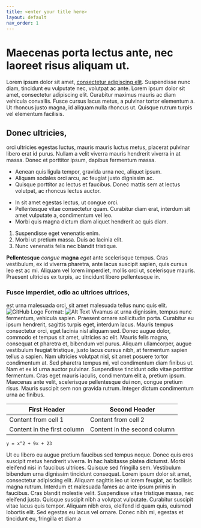 ```yaml
---
title: <enter your title here>
layout: default
nav_order: 1
---
```


# Maecenas porta lectus ante, nec laoreet risus aliquam ut.

Lorem ipsum dolor sit amet, [consectetur adipiscing elit](http://google.com).  Suspendisse nunc diam, tincidunt eu vulputate nec, volutpat ac ante. Lorem ipsum dolor sit amet, consectetur adipiscing elit. Curabitur maximus mauris ac diam vehicula convallis. Fusce cursus lacus metus, a pulvinar tortor elementum a. Ut rhoncus justo magna, id aliquam nulla rhoncus ut. Quisque rutrum turpis vel elementum facilisis. 
 
## Donec ultricies, 
orci ultricies egestas luctus, mauris mauris luctus metus, placerat pulvinar libero erat id purus. Nullam a velit viverra mauris hendrerit viverra in at massa. Donec et porttitor ipsum, dapibus fermentum massa.

* Aenean quis ligula tempor, gravida urna nec, aliquet ipsum. 
* Aliquam sodales orci arcu, ac feugiat justo dignissim ac. 
* Quisque porttitor ac lectus et faucibus. Donec mattis sem at lectus volutpat, ac rhoncus lectus auctor. 

- In sit amet egestas lectus, ut congue orci. 
- Pellentesque vitae consectetur quam. Curabitur diam erat, interdum sit amet vulputate a, condimentum vel leo. 
- Morbi quis magna dictum diam aliquet hendrerit ac quis diam.

1. Suspendisse eget venenatis enim. 
2. Morbi ut pretium massa. Duis ac lacinia elit. 
3. Nunc venenatis felis nec blandit tristique. 

**Pellentesque** *congue* **magna** *eget* ante scelerisque tempus. Cras vestibulum, ex id viverra pharetra, ante lacus suscipit sapien, quis cursus leo est ac mi. Aliquam vel lorem imperdiet, mollis orci ut, scelerisque mauris. Praesent ultricies ex turpis, ac tincidunt libero pellentesque in.

### Fusce imperdiet, odio ac ultrices ultrices, 

est urna malesuada orci, sit amet malesuada tellus nunc quis elit. 
![GitHub Logo](/images/logo.png)
Format: ![Alt Text](url)
Vivamus at urna dignissim, tempus nunc fermentum, vehicula sapien. Praesent ornare sollicitudin porta. Curabitur eu ipsum hendrerit, sagittis turpis eget, interdum lacus. Mauris tempus consectetur orci, eget lacinia nisl aliquam sed. Donec augue dolor, commodo et tempus sit amet, ultricies ac elit. Mauris felis magna, consequat et pharetra et, bibendum vel purus. Aliquam ullamcorper, augue vestibulum feugiat tristique, justo lacus cursus nibh, at fermentum sapien tellus a sapien. Nam ultricies volutpat nisl, sit amet posuere tortor condimentum at. Sed pharetra tempus mi, vel condimentum diam finibus ut. Nam et ex id urna auctor pulvinar. Suspendisse tincidunt odio vitae porttitor fermentum. Cras eget mauris iaculis, condimentum elit a, pretium ipsum. Maecenas ante velit, scelerisque pellentesque dui non, congue pretium risus. Mauris suscipit sem non gravida rutrum. Integer dictum condimentum urna ac finibus.

First Header | Second Header
------------ | -------------
Content from cell 1 | Content from cell 2
Content in the first column | Content in the second column

``` 
y = x^2 + 9x + 23 
```

Ut eu libero eu augue pretium faucibus sed tempus neque. Donec quis eros suscipit metus hendrerit viverra. In hac habitasse platea dictumst. Morbi eleifend nisi in faucibus ultrices. Quisque sed fringilla sem. Vestibulum bibendum urna dignissim tincidunt consequat. Lorem ipsum dolor sit amet, consectetur adipiscing elit. Aliquam sagittis leo ut lorem feugiat, ac facilisis magna rutrum. Interdum et malesuada fames ac ante ipsum primis in faucibus. Cras blandit molestie velit. Suspendisse vitae tristique massa, nec eleifend justo. Quisque suscipit nibh a volutpat vulputate. Curabitur suscipit vitae lacus quis tempor. Aliquam nibh eros, eleifend id quam quis, euismod lobortis elit. Sed egestas eu lacus vel ornare. Donec nibh mi, egestas et tincidunt eu, fringilla et diam.a
